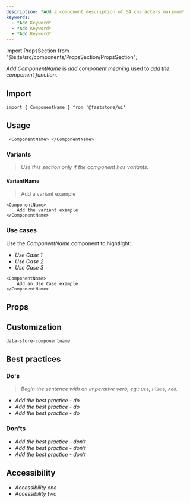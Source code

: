 ```yaml
---
description: *Add a component description of 54 characters maximum*
keywords:
  - *Add Keyword*
  - *Add Keyword*
  - *Add Keyword*
---
```


import PropsSection from "@site/src/components/PropsSection/PropsSection";

*Add ComponentName* is *add component meaning* used to *add the component function*.

## Import

```tsx
import { ComponentName } from '@faststore/ui'
```
## Usage

```tsx live
 <ComponentName> </ComponentName>
```
### Variants

> *Use this section only if the component has variants.*
#### VariantName

> Add a variant example

```tsx live
<ComponentName>
    Add the variant example
</ComponentName>
```

### Use cases

Use the *ComponentName* component to hightlight:

- *Use Case 1*
- *Use Case 2*
- *Use Case 3*

```tsx live
<ComponentName>
    Add an Use Case example
</ComponentName>
```

## Props

<PropsSection name="ComponentName" />

## Customization
`data-store-componentname`

## Best practices

### Do's

> *Begin the sentence with an imperative verb, eg.: `Use`, `Place`, `Add`.* 

- *Add the best practice - do*
- *Add the best practice - do*
- *Add the best practice - do*

### Don'ts

- *Add the best practice - don't*
- *Add the best practice - don't*
- *Add the best practice - don't*

## Accessibility
- *Accessibility one*
- *Accessibility two*

